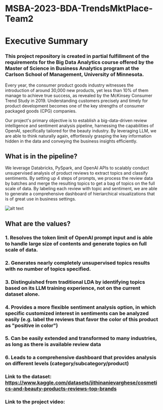 # MSBA-2023-BDA-TrendsMktPlace-Team2
# Executive Summary
### This project repository is created in partial fulfillment of the requirements for the Big Data Analytics course offered by the Master of Science in Business Analytics program at the Carlson School of Management, University of Minnesota.

Every year, the consumer product goods industry witnesses the introduction of around 30,000 new products, yet less than 10% of them manage to achieve true success, as revealed by the McKinsey Consumer Trend Study in 2019. Understanding customers precisely and timely for product development becomes one of the key strengths of consumer packaged goods (CPG) companies. 

Our project's primary objective is to establish a big-data-driven review intelligence and sentiment analysis pipeline, harnessing the capabilities of OpenAI, specifically tailored for the beauty industry. By leveraging LLM, we are able to think naturally again, effortlessly grasping the key information hidden in the data and conveying the business insights efficiently. 

## What is in the pipeline? 

We leverage Databricks, PySpark, and OpenAI APIs to scalably conduct unsupervised analysis of product reviews to extract topics and classify sentiments. By setting up 4 steps of prompts, we process the review data by batches and merge the resulting topics to get a bag of topics on the full scale of data. By labeling each review with topic and sentiment, we are able to generate a comprehensive dashboard of hieriarchical visualizations that is of great use in business settings. 

![alt text](https://github.com/Xingyue-Wang47/MSBA-2023-BDA-TrendsMktPlace-Team2/blob/main/Pipeline%20Flowchart)

## What are the values? 

### 1. Resolves the token limit of OpenAI prompt input and is able to handle large size of contents and generate topics on full scale of data. 
### 2. Generates nearly completely unsupervised topics results with no number of topics specified. 
### 3. Distinguished from traditional LDA by identifying topics based on its LLM training experience, not on the current dataset alone. 
### 4. Provides a more flexible sentiment analysis option, in which specific customized interest in sentiments can be analyzed easily (e.g. label the reviews that favor the color of this product as "positive in color")
### 5. Can be easily extended and transformed to many industries, as long as there is available review data
### 6. Leads to a comprehensive dashboard that provides analysis on different levels (category/subcategory/product)

### Link to the dataset: https://www.kaggle.com/datasets/jithinanievarghese/cosmetics-and-beauty-products-reviews-top-brands
### Link to the project video: 

